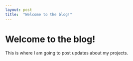 ```yaml
---
layout: post
title:  "Welcome to the blog!"
---
```


# Welcome to the blog!

This is where I am going to post updates about my projects.
